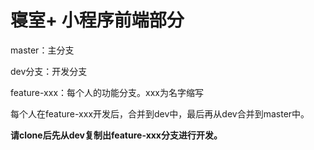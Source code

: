 # 寝室+ 小程序前端部分

master：主分支

dev分支：开发分支

feature-xxx：每个人的功能分支。xxx为名字缩写

每个人在feature-xxx开发后，合并到dev中，最后再从dev合并到master中。



**请clone后先从dev复制出feature-xxx分支进行开发。**

